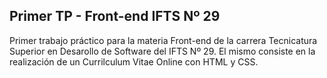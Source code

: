 ## Primer TP - Front-end IFTS Nº 29

Primer trabajo práctico para la materia Front-end de la carrera Tecnicatura Superior en Desarollo de Software del IFTS Nº 29.
El mismo consiste en la realización de un Currilculum Vitae Online con HTML y CSS.
